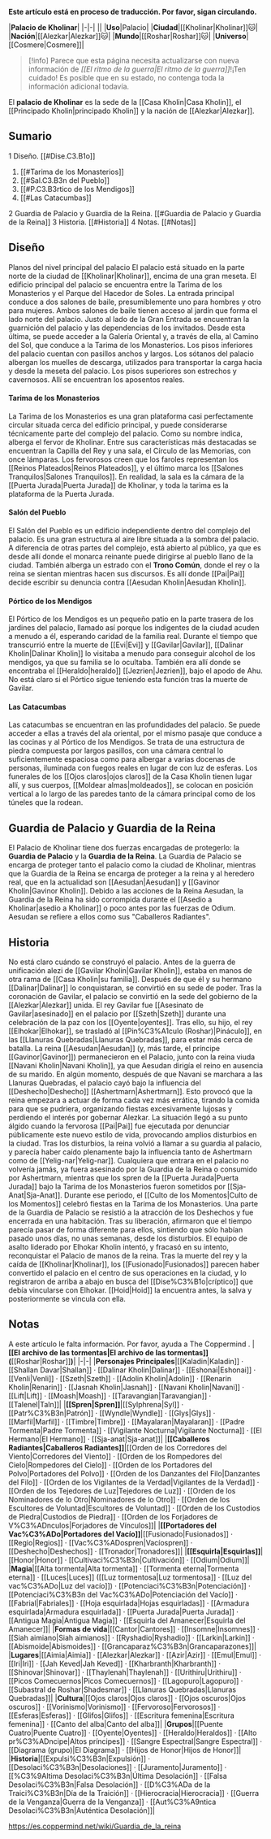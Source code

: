**Este artículo está en proceso de traducción. Por favor, sigan circulando.**


|**Palacio de Kholinar**|
|-|-|
||
|**Uso**|Palacio|
|**Ciudad**|[[Kholinar\|Kholinar]]🐱︎|
|**Nación**|[[Alezkar\|Alezkar]]🐱︎|
|**Mundo**|[[Roshar\|Roshar]]🐱︎|
|**Universo**|[[Cosmere\|Cosmere]]|

> [!info] Parece que esta página necesita actualizarse con nueva información de *[[El ritmo de la guerra\|El ritmo de la guerra]]*!¡Ten cuidado! Es posible que en su estado, no contenga toda la información adicional todavía.

El **palacio de Kholinar** es la sede de la [[Casa Kholin\|Casa Kholin]], el [[Principado Kholin\|principado Kholin]] y la nación de [[Alezkar\|Alezkar]].

## Sumario

1 Diseño. [[#Dise.C3.B1o]] 

1. [[#Tarima de los Monasterios]] 
1. [[#Sal.C3.B3n del Pueblo]] 
1. [[#P.C3.B3rtico de los Mendigos]] 
1. [[#Las Catacumbas]] 


2 Guardia de Palacio y Guardia de la Reina. [[#Guardia de Palacio y Guardia de la Reina]] 
3 Historia. [[#Historia]] 
4 Notas. [[#Notas]] 


## Diseño
  Planos del nivel principal del palacio
El palacio está situado en la parte norte de la ciudad de [[Kholinar\|Kholinar]], encima de una gran meseta.
El edificio principal del palacio se encuentra entre la Tarima de los Monasterios y el Parque del Hacedor de Soles. La entrada principal conduce a dos salones de baile, presumiblemente uno para hombres y otro para mujeres. Ambos salones de baile tienen acceso al jardín que forma el lado norte del palacio. Justo al lado de la Gran Entrada se encuentran la guarnición del palacio y las dependencias de los invitados. Desde esta última, se puede acceder a la Galería Oriental y, a través de ella, al Camino del Sol, que conduce a la Tarima de los Monasterios.
Los pisos inferiores del palacio cuentan con pasillos anchos y largos. Los sótanos del palacio albergan los muelles de descarga, utilizados para transportar la carga hacia y desde la meseta del palacio. Los pisos superiores son estrechos y cavernosos. Allí se encuentran los aposentos reales.

#### Tarima de los Monasterios
La Tarima de los Monasterios es una gran plataforma casi perfectamente circular situada cerca del edificio principal, y puede considerarse técnicamente parte del complejo del palacio. Como su nombre indica, alberga el fervor de Kholinar. Entre sus características más destacadas se encuentran la Capilla del Rey y una sala, el Círculo de las Memorias, con once lámparas. Los fervorosos creen que los faroles representan los [[Reinos Plateados\|Reinos Plateados]], y el último marca los [[Salones Tranquilos\|Salones Tranquilos]].
En realidad, la sala es la cámara de la [[Puerta Jurada\|Puerta Jurada]] de Kholinar, y toda la tarima es la plataforma de la Puerta Jurada.

#### Salón del Pueblo
El Salón del Pueblo es un edificio independiente dentro del complejo del palacio. Es una gran estructura al aire libre situada a la sombra del palacio. A diferencia de otras partes del complejo, está abierto al público, ya que es desde allí donde el monarca reinante puede dirigirse al pueblo llano de la ciudad. También alberga un estrado con el **Trono Común**, donde el rey o la reina se sientan mientras hacen sus discursos. Es allí donde [[Pai\|Pai]] decide escribir su denuncia contra [[Aesudan Kholin\|Aesudan Kholin]].

#### Pórtico de los Mendigos
El Pórtico de los Mendigos es un pequeño patio en la parte trasera de los jardines del palacio, llamado así porque los indigentes de la ciudad acuden a menudo a él, esperando caridad de la familia real. Durante el tiempo que transcurrió entre la muerte de [[Evi\|Evi]] y [[Gavilar\|Gavilar]], [[Dalinar Kholin\|Dalinar Kholin]] lo visitaba a menudo para conseguir alcohol de los mendigos, ya que su familia se lo ocultaba. También era allí donde se encontraba el [[Heraldo\|heraldo]] [[Jezrien\|Jezrien]], bajo el apodo de Ahu. No está claro si el Pórtico sigue teniendo esta función tras la muerte de Gavilar.

#### Las Catacumbas
Las catacumbas se encuentran en las profundidades del palacio. Se puede acceder a ellas a través del ala oriental, por el mismo pasaje que conduce a las cocinas y al Pórtico de los Mendigos. Se trata de una estructura de piedra compuesta por largos pasillos, con una cámara central lo suficientemente espaciosa como para albergar a varias docenas de personas, iluminada con fuegos reales en lugar de con luz de esferas. Los funerales de los [[Ojos claros\|ojos claros]] de la Casa Kholin tienen lugar allí, y sus cuerpos, [[Moldear almas\|moldeados]], se colocan en posición vertical a lo largo de las paredes tanto de la cámara principal como de los túneles que la rodean.

## Guardia de Palacio y Guardia de la Reina
El Palacio de Kholinar tiene dos fuerzas encargadas de protegerlo: la **Guardia de Palacio** y la **Guardia de la Reina**. La Guardia de Palacio se encarga de proteger tanto el palacio como la ciudad de Kholinar, mientras que la Guardia de la Reina se encarga de proteger a la reina y al heredero real, que en la actualidad son [[Aesudan\|Aesudan]] y [[Gavinor Kholin\|Gavinor Kholin]].
Debido a las acciones de la Reina Aesudan, la Guardia de la Reina ha sido corrompida durante el [[Asedio a Kholinar\|asedio a Kholinar]] o poco antes por las fuerzas de Odium. Aesudan se refiere a ellos como sus "Caballeros Radiantes".

## Historia
No está claro cuándo se construyó el palacio. Antes de la guerra de unificación alezi de [[Gavilar Kholin\|Gavilar Kholin]], estaba en manos de otra rama de [[Casa Kholin\|su familia]]. Después de que él y su hermano [[Dalinar\|Dalinar]] lo conquistaran, se convirtió en su sede de poder. Tras la coronación de Gavilar, el palacio se convirtió en la sede del gobierno de la [[Alezkar\|Alezkar]] unida.
El rey Gavilar fue [[Asesinato de Gavilar\|asesinado]] en el palacio por [[Szeth\|Szeth]] durante una celebración de la paz con los [[Oyente\|oyentes]]. Tras ello, su hijo, el rey [[Elhokar\|Elhokar]], se trasladó al [[Pin%C3%A1culo (Roshar)\|Pináculo]], en las [[Llanuras Quebradas\|Llanuras Quebradas]], para estar más cerca de batalla. La reina [[Aesudan\|Aesudan]] (y, más tarde, el príncipe [[Gavinor\|Gavinor]]) permanecieron en el Palacio, junto con la reina viuda [[Navani Kholin\|Navani Kholin]], ya que Aesudan dirigía el reino en ausencia de su marido.
En algún momento, después de que Navani se marchara a las Llanuras Quebradas, el palacio cayó bajo la influencia del [[Deshecho\|Deshecho]] [[Ashertmarn\|Ashertmarn]]. Esto provocó que la reina empezara a actuar de forma cada vez más errática, tirando la comida para que se pudriera, organizando fiestas excesivamente lujosas y perdiendo el interés por gobernar Alezkar. La situación llegó a su punto álgido cuando la fervorosa [[Pai\|Pai]] fue ejecutada por denunciar públicamente este nuevo estilo de vida, provocando amplios disturbios en la ciudad.
Tras los disturbios, la reina volvió a llamar a su guardia al palacio, y parecía haber caído plenamente bajo la influencia tanto de Ashertmarn como de [[Yelig-nar\|Yelig-nar]]. Cualquiera que entrara en el palacio no volvería jamás, ya fuera asesinado por la Guardia de la Reina o consumido por Ashertmarn, mientras que los spren de la [[Puerta Jurada\|Puerta Jurada]] bajo la Tarima de los Monasterios fueron sometidos por [[Sja-Anat\|Sja-Anat]]. Durante ese periodo, el [[Culto de los Momentos\|Culto de los Momentos]] celebró fiestas en la Tarima de los Monasterios. Una parte de la Guardia de Palacio se resistió a la atracción de los Deshechos y fue encerrada en una habitación. Tras su liberación, afirmaron que el tiempo parecía pasar de forma diferente para ellos, sintiendo que sólo habían pasado unos días, no unas semanas, desde los disturbios.
El equipo de asalto liderado por Elhokar Kholin intentó, y fracasó en su intento, reconquistar el Palacio de manos de la reina. Tras la muerte del rey y la caída de [[Kholinar\|Kholinar]], los [[Fusionado\|Fusionados]] parecen haber convertido el palacio en el centro de sus operaciones en la ciudad, y lo registraron de arriba a abajo en busca del [[Dise%C3%B1o\|críptico]] que debía vincularse con Elhokar.  [[Hoid\|Hoid]] la encuentra antes, la salva y posteriormente se vincula con ella.

## Notas

A este artículo le falta información. Por favor, ayuda a The Coppermind .
|**[[El archivo de las tormentas\|El archivo de las tormentas]] (**[[Roshar\|Roshar]]**)**|
|-|-|
|**Personajes Principales**|[[Kaladin\|Kaladin]] · [[Shallan Davar\|Shallan]] · [[Dalinar Kholin\|Dalinar]] · [[Eshonai\|Eshonai]] · [[Venli\|Venli]] · [[Szeth\|Szeth]] · [[Adolin Kholin\|Adolin]] · [[Renarin Kholin\|Renarin]] · [[Jasnah Kholin\|Jasnah]] · [[Navani Kholin\|Navani]] · [[Lift\|Lift]] · [[Moash\|Moash]] · [[Taravangian\|Taravangian]] · [[Talenel\|Taln]]|
|**[[Spren\|Spren]]**|[[Sylphrena\|Syl]] · [[Patr%C3%B3n\|Patrón]] · [[Wyndle\|Wyndle]] · [[Glys\|Glys]] · [[Marfil\|Marfil]] · [[Timbre\|Timbre]] · [[Mayalaran\|Mayalaran]] · [[Padre Tormenta\|Padre Tormenta]] · [[Vigilante Nocturna\|Vigilante Nocturna]] · [[El Hermano\|El Hermano]] · [[Sja-anat\|Sja-anat]]|
|**[[Caballeros Radiantes\|Caballeros Radiantes]]**|[[Orden de los Corredores del Viento\|Corredores del Viento]] · [[Orden de los Rompedores del Cielo\|Rompedores del Cielo]] · [[Orden de los Portadores del Polvo\|Portadores del Polvo]] · [[Orden de los Danzantes del Filo\|Danzantes del Filo]] · [[Orden de los Vigilantes de la Verdad\|Vigilantes de la Verdad]] · [[Orden de los Tejedores de Luz\|Tejedores de Luz]] · [[Orden de los Nominadores de lo Otro\|Nominadores de lo Otro]] · [[Orden de los Escultores de Voluntad\|Escultores de Voluntad]] · [[Orden de los Custodios de Piedra\|Custodios de Piedra]] · [[Orden de los Forjadores de V%C3%ADnculos\|Forjadores de Vínculos]]|
|**[[Portadores del Vac%C3%ADo\|Portadores del Vacío]]**|[[Fusionado\|Fusionados]] · [[Regio\|Regios]] · [[Vac%C3%ADospren\|Vacíospren]] · [[Deshecho\|Deshechos]] · [[Tronador\|Tronadores]]|
|**[[Esquirla\|Esquirlas]]**|[[Honor\|Honor]] · [[Cultivaci%C3%B3n\|Cultivación]] · [[Odium\|Odium]]|
|**Magia**|[[Alta tormenta\|Alta tormenta]] · [[Tormenta eterna\|Tormenta eterna]] · [[Luces\|Luces]] ([[Luz tormentosa\|Luz tormentosa]] · [[Luz del vac%C3%ADo\|Luz del vacío]]) · [[Potenciaci%C3%B3n\|Potenciación]] · [[Potenciaci%C3%B3n del Vac%C3%ADo\|Potenciación del Vacío]] · [[Fabrial\|Fabriales]] · [[Hoja esquirlada\|Hojas esquirladas]] · [[Armadura esquirlada\|Armadura esquirlada]] · [[Puerta Jurada\|Puerta Jurada]] · [[Antigua Magia\|Antigua Magia]] · [[Esquirla del Amanecer\|Esquirla del Amanecer]]|
|**Formas de vida**|[[Cantor\|Cantores]] · [[Insomne\|Insomnes]] · [[Siah aimiano\|Siah aimianos]] · [[Ryshadio\|Ryshadio]] · [[Larkin\|Larkin]] · [[Abismoide\|Abismoides]] · [[Grancaparaz%C3%B3n\|Grancaparazones]]|
|**Lugares**|[[Aimia\|Aimia]] · [[Alezkar\|Alezkar]] · [[Azir\|Azir]] · [[Emul\|Emul]] · [[Iri\|Iri]] · [[Jah Keved\|Jah Keved]] · [[Kharbranth\|Kharbranth]] · [[Shinovar\|Shinovar]] · [[Thaylenah\|Thaylenah]] · [[Urithiru\|Urithiru]] · [[Picos Comecuernos\|Picos Comecuernos]] · [[Lagopuro\|Lagopuro]] · [[Subastral de Roshar\|Shadesmar]] · [[Llanuras Quebradas\|Llanuras Quebradas]]|
|**Cultura**|[[Ojos claros\|Ojos claros]] · [[Ojos oscuros\|Ojos oscuros]] · [[Vorinismo\|Vorinismo]] · [[Fervoroso\|Fervorosos]] · [[Esferas\|Esferas]] · [[Glifos\|Glifos]] · [[Escritura femenina\|Escritura femenina]] · [[Canto del alba\|Canto del alba]]|
|**Grupos**|[[Puente Cuatro\|Puente Cuatro]] · [[Oyente\|Oyentes]] · [[Heraldo\|Heraldos]] · [[Alto pr%C3%ADncipe\|Altos príncipes]] · [[Sangre Espectral\|Sangre Espectral]] · [[Diagrama (grupo)\|El Diagrama]] · [[Hijos de Honor\|Hijos de Honor]]|
|**Historia**|[[Expulsi%C3%B3n\|Expulsión]] · [[Desolaci%C3%B3n\|Desolaciones]] · [[Juramento\|Juramento]] · [[%C3%9Altima Desolaci%C3%B3n\|Última Desolación]] · [[Falsa Desolaci%C3%B3n\|Falsa Desolación]] · [[D%C3%ADa de la Traici%C3%B3n\|Día de la Traición]] · [[Hierocracia\|Hierocracia]] · [[Guerra de la Venganza\|Guerra de la Venganza]] · [[Aut%C3%A9ntica Desolaci%C3%B3n\|Auténtica Desolación]]|



https://es.coppermind.net/wiki/Guardia_de_la_reina